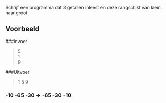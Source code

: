 Schrijf een programma dat 3 getallen inleest en deze rangschikt van klein naar groot
## Voorbeeld
###Invoer
>5  
>1  
>9  

###Uitvoer
>1
>5
>9

### -10 -65 -30 -> -65 -30 -10
